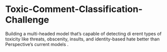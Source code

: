 # Toxic-Comment-Classification-Challenge
Building a multi-headed model that’s capable of detecting di erent types of toxicity like threats, obscenity, insults, and identity-based hate better than Perspective’s current models .
